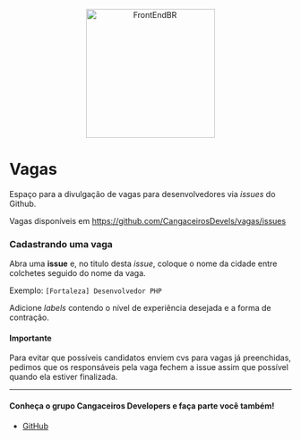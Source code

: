 <p align="center">
  <img src="https://avatars1.githubusercontent.com/u/21087342?v=3&s=200" alt="FrontEndBR" width="230" />
</p>

# Vagas

Espaço para a divulgação de vagas para desenvolvedores via _issues_ do Github.

Vagas disponíveis em https://github.com/CangaceirosDevels/vagas/issues

### Cadastrando uma vaga

Abra uma **issue** e, no titulo desta _issue_, coloque o nome da cidade entre colchetes seguido do nome da vaga.

Exemplo: `[Fortaleza] Desenvolvedor PHP`

Adicione _labels_ contendo o nível de experiência desejada e a forma de contração.

#### Importante

Para evitar que possíveis candidatos enviem cvs para vagas já preenchidas, pedimos que os responsáveis pela vaga fechem a issue assim que possível quando ela estiver finalizada. 
 
________
#### Conheça o grupo Cangaceiros Developers e faça parte você também!

- [GitHub](https://github.com/CangaceirosDevels)
